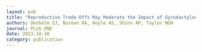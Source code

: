 ```yaml
---
layout: pub
title: "Reproductive Trade-Offs May Moderate the Impact of Gyrodactylus salaris in Warmer Climates"
authors: Denholm SJ, Norman RA, Hoyle AS, Shinn AP, Taylor NGH
journal: PLoS ONE
date: 2013-10-30
category: publication
---
```


